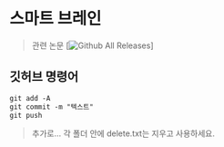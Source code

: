 # 스마트 브레인

> 관련 논문
[![Github All Releases]()]

## 깃허브 명령어

```txt
git add -A
git commit -m "텍스트"
git push
```

> 추가로... 각 폴더 안에 delete.txt는 지우고 사용하세요.
